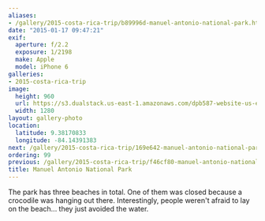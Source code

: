 ```yaml
---
aliases:
- /gallery/2015-costa-rica-trip/b89996d-manuel-antonio-national-park.html
date: "2015-01-17 09:47:21"
exif:
  aperture: f/2.2
  exposure: 1/2198
  make: Apple
  model: iPhone 6
galleries:
- 2015-costa-rica-trip
image:
  height: 960
  url: https://s3.dualstack.us-east-1.amazonaws.com/dpb587-website-us-east-1/asset/gallery/2015-costa-rica-trip/b89996d-manuel-antonio-national-park~1280.jpg
  width: 1280
layout: gallery-photo
location:
  latitude: 9.38170833
  longitude: -84.14391383
next: /gallery/2015-costa-rica-trip/169e642-manuel-antonio-national-park
ordering: 99
previous: /gallery/2015-costa-rica-trip/f46cf80-manuel-antonio-national-park
title: Manuel Antonio National Park
---
```


The park has three beaches in total. One of them was closed because a crocodile was hanging out there. Interestingly, people weren't afraid to lay on the beach... they just avoided the water.
